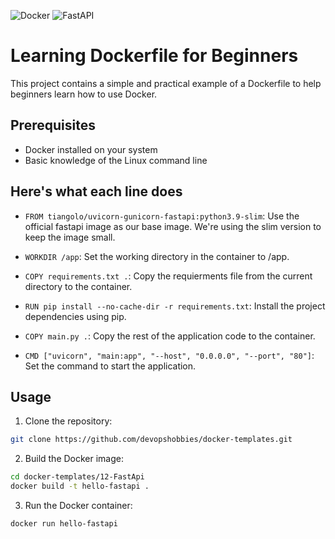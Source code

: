 ![Docker](https://img.shields.io/badge/docker-%230db7ed.svg?style=for-the-badge&logo=docker&logoColor=white)
![FastAPI](https://img.shields.io/badge/FastAPI-005571?style=for-the-badge&logo=fastapi)
# Learning Dockerfile for Beginners

This project contains a simple and practical example of a Dockerfile to help beginners learn how to use Docker.

## Prerequisites

- Docker installed on your system
- Basic knowledge of the Linux command line

## Here's what each line does

- ``FROM tiangolo/uvicorn-gunicorn-fastapi:python3.9-slim``: Use the official fastapi image as our base image. We're using the slim version to keep the image small.

- ``WORKDIR /app``: Set the working directory in the container to /app.

- ``COPY requirements.txt .``: Copy the requierments file from the current directory to the container.

- ``RUN pip install --no-cache-dir -r requirements.txt``: Install the project dependencies using pip.

- ``COPY main.py .``: Copy the rest of the application code to the container.

- ``CMD ["uvicorn", "main:app", "--host", "0.0.0.0", "--port", "80"]``: Set the command to start the application.

## Usage

1. Clone the repository:

```sh
git clone https://github.com/devopshobbies/docker-templates.git
```

2. Build the Docker image:

```sh
cd docker-templates/12-FastApi
docker build -t hello-fastapi .
```

3. Run the Docker container:

```sh
docker run hello-fastapi
```
